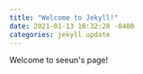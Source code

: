 ```yaml
---
title: "Welcome to Jekyll!"
date: 2021-01-13 16:32:28 -0400
categories: jekyll update
---
```


Welcome to seeun's page! 
